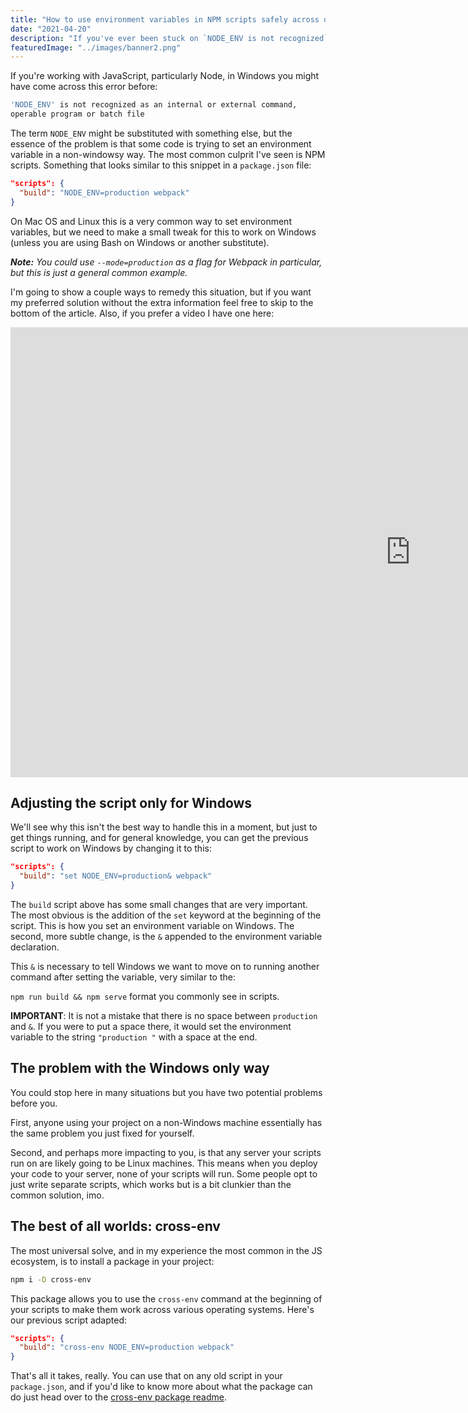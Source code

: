```yaml
---
title: "How to use environment variables in NPM scripts safely across operating systems"
date: "2021-04-20"
description: "If you've ever been stuck on `NODE_ENV is not recognized` while developing on Windows, this post is for you."
featuredImage: "../images/banner2.png"
---
```


If you're working with JavaScript, particularly Node, in Windows you might have come across this error before:

```bash
'NODE_ENV' is not recognized as an internal or external command,
operable program or batch file
```

The term `NODE_ENV` might be substituted with something else, but the essence of the problem is that some code is trying to set an environment variable in a non-windowsy way. The most common culprit I've seen is NPM scripts. Something that looks similar to this snippet in a `package.json` file:

```json
"scripts": {
  "build": "NODE_ENV=production webpack"
}
```

On Mac OS and Linux this is a very common way to set environment variables, but we need to make a small tweak for this to work on Windows (unless you are using Bash on Windows or another substitute).

_**Note:** You could use `--mode=production` as a flag for Webpack in particular, but this is just a general common example._

I'm going to show a couple ways to remedy this situation, but if you want my preferred solution without the extra information feel free to skip to the bottom of the article. Also, if you prefer a video I have one here:

<div class="video-container">
  <iframe width="1280" height="720" src="https://www.youtube.com/embed/t9okUDkRUDc" title="YouTube video player" frameborder="0" allow="accelerometer; autoplay; clipboard-write; encrypted-media; gyroscope; picture-in-picture" allowfullscreen></iframe>
</div>

## Adjusting the script only for Windows

We'll see why this isn't the best way to handle this in a moment, but just to get things running, and for general knowledge, you can get the previous script to work on Windows by changing it to this:

```json
"scripts": {
  "build": "set NODE_ENV=production& webpack"
}
```

The `build` script above has some small changes that are very important. The most obvious is the addition of the `set` keyword at the beginning of the script. This is how you set an environment variable on Windows. The second, more subtle change, is the `&` appended to the environment variable declaration.

This `&` is necessary to tell Windows we want to move on to running another command after setting the variable, very similar to the:

`npm run build && npm serve` format you commonly see in scripts.

**IMPORTANT**: It is not a mistake that there is no space between `production` and `&`. If you were to put a space there, it would set the environment variable to the string `"production "` with a space at the end.

## The problem with the Windows only way

You could stop here in many situations but you have two potential problems before you.

First, anyone using your project on a non-Windows machine essentially has the same problem you just fixed for yourself.

Second, and perhaps more impacting to you, is that any server your scripts run on are likely going to be Linux machines. This means when you deploy your code to your server, none of your scripts will run. Some people opt to just write separate scripts, which works but is a bit clunkier than the common solution, imo.

## The best of all worlds: cross-env

The most universal solve, and in my experience the most common in the JS ecosystem, is to install a package in your project:

```bash
npm i -D cross-env
```

This package allows you to use the `cross-env` command at the beginning of your scripts to make them work across various operating systems. Here's our previous script adapted:

```json
"scripts": {
  "build": "cross-env NODE_ENV=production webpack"
}
```

That's all it takes, really. You can use that on any old script in your `package.json`, and if you'd like to know more about what the package can do just head over to the <a href="https://www.npmjs.com/package/cross-env" target="_blank" rel="noopener noreferrer">cross-env package readme</a>.
